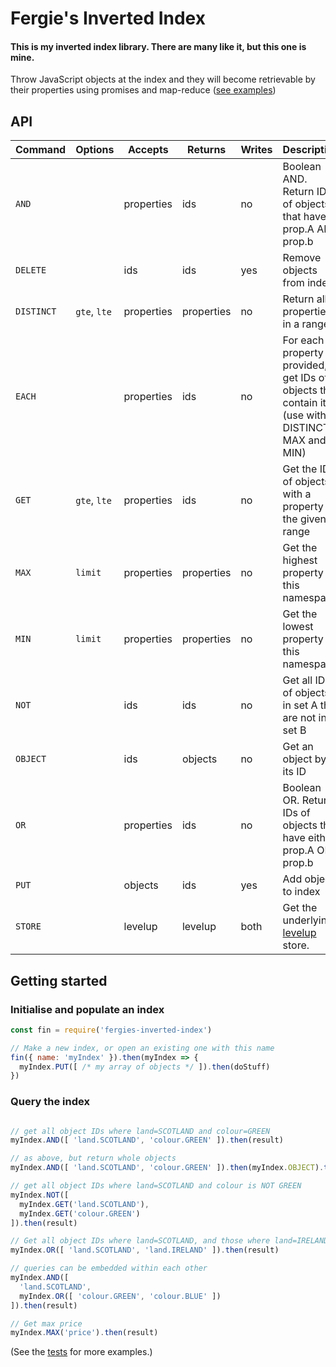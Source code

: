 # Fergie's Inverted Index
#### This is my inverted index library. There are many like it, but this one is mine.

Throw JavaScript objects at the index and they will become retrievable by their properties using promises and map-reduce ([see examples](https://github.com/fergiemcdowall/fergies-inverted-index/tree/master/test))


## API

Command   | Options      | Accepts    | Returns    | Writes | Description
--------- | ------------ | ---------- | ---------- | ------ | -----------
`AND`     |              | properties | ids        | no     | Boolean AND. Return IDs of objects that have prop.A AND prop.b
`DELETE`  |              | ids        | ids        | yes    | Remove objects from index
`DISTINCT`| `gte`, `lte` | properties | properties | no     | Return all properties in a range.
`EACH`    |              | properties | ids        | no     | For each property provided, get IDs of objects that contain it (use with DISTINCT, MAX and MIN)
`GET`     | `gte`, `lte` | properties | ids        | no     | Get the IDs of objects with a property in the given range
`MAX`     |  `limit`     | properties | properties | no     | Get the highest property in this namespace
`MIN`     |  `limit`     | properties | properties | no     | Get the lowest property in this namespace
`NOT`     |              | ids        | ids        | no     | Get all IDs of objects in set A that are not in set B
`OBJECT`  |              | ids        | objects    | no     | Get an object by its ID
`OR`      |              | properties | ids        | no     | Boolean OR. Return IDs of objects that have either prop.A OR prop.b
`PUT`     |              | objects    | ids        | yes    | Add objects to index
`STORE`   |              | levelup    | levelup    | both   | Get the underlying [levelup](https://github.com/Level/levelup) store.


## Getting started

### Initialise and populate an index

```javascript
const fin = require('fergies-inverted-index')

// Make a new index, or open an existing one with this name
fin({ name: 'myIndex' }).then(myIndex => {
  myIndex.PUT([ /* my array of objects */ ]).then(doStuff)
})

```

### Query the index

```javascript

// get all object IDs where land=SCOTLAND and colour=GREEN
myIndex.AND([ 'land.SCOTLAND', 'colour.GREEN' ]).then(result)

// as above, but return whole objects
myIndex.AND([ 'land.SCOTLAND', 'colour.GREEN' ]).then(myIndex.OBJECT).then(result)

// get all object IDs where land=SCOTLAND and colour is NOT GREEN
myIndex.NOT([
  myIndex.GET('land.SCOTLAND'),
  myIndex.GET('colour.GREEN')
]).then(result)

// Get all object IDs where land=SCOTLAND, and those where land=IRELAND
myIndex.OR([ 'land.SCOTLAND', 'land.IRELAND' ]).then(result)

// queries can be embedded within each other
myIndex.AND([
  'land.SCOTLAND',
  myIndex.OR([ 'colour.GREEN', 'colour.BLUE' ])
]).then(result)

// Get max price
myIndex.MAX('price').then(result)

```

(See the [tests](https://github.com/fergiemcdowall/fergies-inverted-index/tree/master/test) for more examples.)
